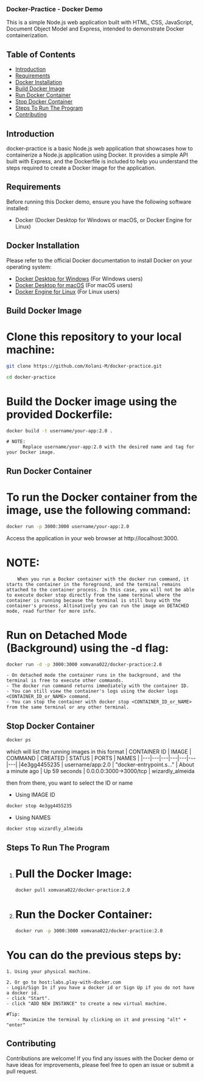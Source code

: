 ### Docker-Practice - Docker Demo

This is a simple Node.js web application built with HTML, CSS, JavaScript, Document Object Model and Express, intended to demonstrate Docker containerization.




## Table of Contents

- [Introduction](#introduction)
- [Requirements](#requirements)
- [Docker Installation](#docker-installation)
- [Build Docker Image](#build-docker-image)
- [Run Docker Container](#run-docker-container)
- [Stop Docker Container](#stop-docker-container)
- [Steps To Run The Program](#runimage)
- [Contributing](#contributing)






## Introduction <a name="introduction"></a>

docker-practice is a basic Node.js web application that showcases how to containerize a Node.js application using Docker. It provides a simple API built with Express, and the Dockerfile is included to help you understand the steps required to create a Docker image for the application.




## Requirements <a name="requirements"></a>

Before running this Docker demo, ensure you have the following software installed:

- Docker (Docker Desktop for Windows or macOS, or Docker Engine for Linux)




## Docker Installation <a name="docker-installation"></a>

Please refer to the official Docker documentation to install Docker on your operating system:

- [Docker Desktop for Windows](https://docs.docker.com/desktop/install/windows-install/) (For Windows users)
- [Docker Desktop for macOS](https://docs.docker.com/desktop/install/mac-install/) (For macOS users)
- [Docker Engine for Linux](https://docs.docker.com/desktop/install/linux-install/) (For Linux users)





## Build Docker Image <a name="build-docker-image"></a>


# Clone this repository to your local machine:
```bash
git clone https://github.com/Xolani-M/docker-practice.git 
```

```bash
cd docker-practice
```

# Build the Docker image using the provided Dockerfile:
```bash
docker build -t username/your-app:2.0 .
```

    # NOTE: 
          Replace username/your-app:2.0 with the desired name and tag for your Docker image.





## Run Docker Container <a name="run-docker-container"></a>

# To run the Docker container from the image, use the following command: 
```bash
docker run -p 3000:3000 username/your-app:2.0
```

  Access the application in your web browser at http://localhost:3000.

  # NOTE:
        When you run a Docker container with the docker run command, it starts the container in the foreground, and the terminal remains attached to the container process. In this case, you will not be able to execute docker stop directly from the same terminal where the container is running because the terminal is still busy with the container's process. Altinatively you can run the image on DETACHED mode, read further for more info.


# Run on Detached Mode (Background) using the -d flag:

```bash
docker run -d -p 3000:3000 xomvana022/docker-practice:2.0
```

    - On detached mode the container runs in the background, and the terminal is free to execute other commands.
    - The docker run command returns immediately with the container ID.
    - You can still view the container's logs using the docker logs <CONTAINER_ID_or_NAME> command.
    - You can stop the container with docker stop <CONTAINER_ID_or_NAME> from the same terminal or any other terminal.


## Stop Docker Container <a name="stop-docker-container"></a>


```bash
docker ps
```
which will list the running images in this format
| CONTAINER ID | IMAGE | COMMAND | CREATED | STATUS | PORTS | NAMES |
|---|---|---|---|---|---|---|
|4e3gg4455235 | username/app:2.0 | "docker-entrypoint.s…" |  About a minute ago | Up 59 seconds |  0.0.0.0:3000->3000/tcp | wizardly_almeida

then from there, you want to select the ID or name

* Using IMAGE ID
```bash
docker stop 4e3gg4455235
```
* Using NAMES
```bash
docker stop wizardly_almeida
```




## Steps To Run The Program <a name="runimage"></a>

1. # Pull the Docker Image:
    ```bash
    docker pull xomvana022/docker-practice:2.0
    ```

2. # Run the Docker Container:
    ```bash
    docker run -p 3000:3000 xomvana022/docker-practice:2.0
    ```





# You can do the previous steps by:
    1. Using your physical machine.
    
    2. Or go to host:labs.play-with-docker.com
    - Login/Sign In if you have a docker id or Sign Up if you do not have a docker id.
    - click "Start".
    - click "ADD NEW INSTANCE" to create a new virtual machine.

    #Tip: 
        - Maximize the terminal by clicking on it and pressing "alt" + "enter"


## Contributing <a name="contributing"></a>

Contributions are welcome! If you find any issues with the Docker demo or have ideas for improvements, please feel free to open an issue or submit a pull request.